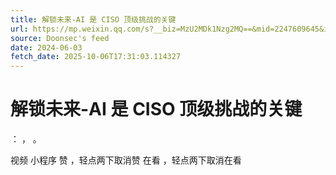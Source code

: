 ```yaml
---
title: 解锁未来-AI 是 CISO 顶级挑战的关键
url: https://mp.weixin.qq.com/s?__biz=MzU2MDk1Nzg2MQ==&mid=2247609645&idx=2&sn=7e44de0c8905fc46ce7162e7186cd4ba
source: Doonsec's feed
date: 2024-06-03
fetch_date: 2025-10-06T17:31:03.114327
---
```


# 解锁未来-AI 是 CISO 顶级挑战的关键

：
，
。

视频
小程序
赞
，轻点两下取消赞
在看
，轻点两下取消在看